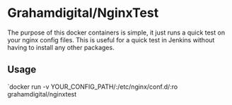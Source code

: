 # Grahamdigital/NginxTest

The purpose of this docker containers is simple, it just runs a quick test on your nginx config files. This is useful for a quick test in Jenkins without having to install any other packages.

## Usage

`docker run -v YOUR_CONFIG_PATH/:/etc/nginx/conf.d/:ro grahamdigital/nginxtest